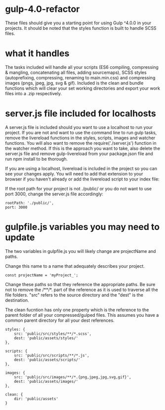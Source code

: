 # gulp-4.0-refactor
These files should give you a starting point for using Gulp ^4.0.0 in your projects. It should be noted that the styles function 
is built to handle SCSS files.

# what it handles
The tasks included will handle all your scripts (ES6 compiling, compressing & mangling, concatenating all files, adding sourcemaps), 
SCSS styles (autoprefixing, compressing, renaming to main.min.css) and compressing images (pngs, jpeg, jpg, svg & gif). Included 
is the clean and bundle functions which will clear your set working directories and export your work files into a .zip respectively. 

# server.js file included for localhosts
A server.js file is included should you want to use a localhost to run your project. If you are not and want to use the command line
to run gulp tasks, remove the livereload functions in the styles, scripts, images and watcher functions. You will also want to remove the require('./server.js') function in the watcher method. If this is the approach you want to take, also delete the server.js file
and remove gulp-livereload from your package.json file and run npm install to be thorough.

If you are using a localhost, livereload is included in the project so you can see your changes apply. You will need to add that 
extension to your browser if you haven't already or add the livereload script to your index file:
<script src="http://localhost:35729/livereload.js"></script>

If the root path for your project is not ./public/ or you do not want to use port 3000, change the server.js file accordingly:

    rootPath: './public/',
    port: 3000
    
# gulpfile.js variables you may need to update

The two variables in gulpfile.js you will likely change are projectName and paths.

Change this name to a name that adequately describes your project.

    const projectName = 'myProject_';

Change these paths so that they reference the appropriate paths. Be sure not to remove the /**/*. part of the reference as it is used
to traverse all the file folders. "src" refers to the source directory and the "dest" is the destination. 

The clean fucntion has only one property which is the reference to the parent folder of all your compressed/gulped files. This assumes you have  a common parent directory for all your dest references.

    styles: {
        src: 'public/src/styles/**/*.scss',
        dest: 'public/assets/styles/'
    },
    
    scripts: {
        src: 'public/src/scripts/**/*.js',
        dest: 'public/assets/scripts/'
    },
    
    images: {
        src: 'public/src/images/**/*.{png,jpeg,jpg,svg,gif}',
        dest: 'public/assets/images/'
    },
    
    clean: {
        dir: 'public/assets'
    }
    
